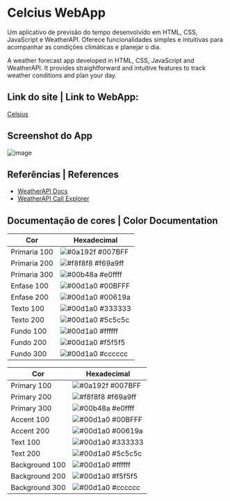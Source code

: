 # Celcius WebApp
 
Um aplicativo de previsão do tempo desenvolvido em HTML, CSS, JavaScript e WeatherAPI. Oferece funcionalidades simples e intuitivas para acompanhar as condições climáticas e planejar o dia.

A weather forecast app developed in HTML, CSS, JavaScript and WeatherAPI. It provides straightforward and intuitive features to track weather conditions and plan your day.

## Link do site | Link to WebApp:
[Celsius](https://brenoortiz.github.io/Celcius-WebApp/)

## Screenshot do App

![image](https://github.com/BrenoOrtiz/Celcius-WebApp/assets/82238627/898fd67e-6018-490f-80b2-2603cbeb90a6)

## Referências | References

 - [WeatherAPI Docs](https://www.weatherapi.com/docs/)
  - [WeatherAPI Call Explorer](https://www.weatherapi.com/api-explorer.aspx#current)

## Documentação de cores | Color Documentation

| Cor               | Hexadecimal                                                |
| ----------------- | ---------------------------------------------------------------- |
| Primaria 100      | ![#0a192f](https://via.placeholder.com/10/007BFF?text=+) #007BFF |
| Primaria 200       | ![#f8f8f8](https://via.placeholder.com/10/69a9ff?text=+) #f69a9ff |
| Primaria 300       | ![#00b48a](https://via.placeholder.com/10/e0ffff?text=+) #e0ffff |
| Enfase 100       | ![#00d1a0](https://via.placeholder.com/10/00BFFF?text=+) #00BFFF|
| Enfase 200       | ![#00d1a0](https://via.placeholder.com/10/00619a?text=+) #00619a |
| Texto 100       | ![#00d1a0](https://via.placeholder.com/10/333333?text=+) #333333 |
| Texto 200       | ![#00d1a0](https://via.placeholder.com/10/5c5c5c?text=+) #5c5c5c |
| Fundo 100       | ![#00d1a0](https://via.placeholder.com/10/ffffff?text=+) #ffffff |
| Fundo 200       | ![#00d1a0](https://via.placeholder.com/10/f5f5f5?text=+) #f5f5f5 |
| Fundo 300       | ![#00d1a0](https://via.placeholder.com/10/cccccc?text=+) #cccccc | 

| Cor               | Hexadecimal                                                |
| ----------------- | ---------------------------------------------------------------- |
| Primary 100      | ![#0a192f](https://via.placeholder.com/10/007BFF?text=+) #007BFF |
| Primary 200       | ![#f8f8f8](https://via.placeholder.com/10/69a9ff?text=+) #f69a9ff |
| Primary 300       | ![#00b48a](https://via.placeholder.com/10/e0ffff?text=+) #e0ffff |
| Accent 100       | ![#00d1a0](https://via.placeholder.com/10/00BFFF?text=+) #00BFFF|
| Accent 200       | ![#00d1a0](https://via.placeholder.com/10/00619a?text=+) #00619a |
| Text 100       | ![#00d1a0](https://via.placeholder.com/10/333333?text=+) #333333 |
| Text 200       | ![#00d1a0](https://via.placeholder.com/10/5c5c5c?text=+) #5c5c5c |
| Background 100       | ![#00d1a0](https://via.placeholder.com/10/ffffff?text=+) #ffffff |
| Background 200       | ![#00d1a0](https://via.placeholder.com/10/f5f5f5?text=+) #f5f5f5 |
| Background 300       | ![#00d1a0](https://via.placeholder.com/10/cccccc?text=+) #cccccc |
